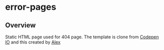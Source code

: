 # error-pages

## Overview

Static HTML page used for 404 page. The template is clone from [Codepen IO](https://codepen.io/AlexKP/pen/wqEKWQ) and this created by [Alex](https://codepen.io/AlexKP)